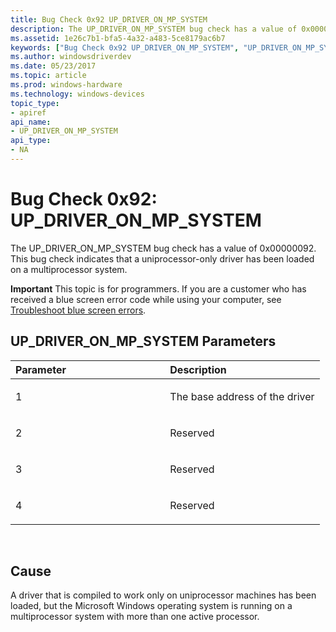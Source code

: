 ```yaml
---
title: Bug Check 0x92 UP_DRIVER_ON_MP_SYSTEM
description: The UP_DRIVER_ON_MP_SYSTEM bug check has a value of 0x00000092. This bug check indicates that a uniprocessor-only driver has been loaded on a multiprocessor system.
ms.assetid: 1e26c7b1-bfa5-4a32-a483-5ce8179ac6b7
keywords: ["Bug Check 0x92 UP_DRIVER_ON_MP_SYSTEM", "UP_DRIVER_ON_MP_SYSTEM"]
ms.author: windowsdriverdev
ms.date: 05/23/2017
ms.topic: article
ms.prod: windows-hardware
ms.technology: windows-devices
topic_type:
- apiref
api_name:
- UP_DRIVER_ON_MP_SYSTEM
api_type:
- NA
---
```


# Bug Check 0x92: UP\_DRIVER\_ON\_MP\_SYSTEM


The UP\_DRIVER\_ON\_MP\_SYSTEM bug check has a value of 0x00000092. This bug check indicates that a uniprocessor-only driver has been loaded on a multiprocessor system.

**Important** This topic is for programmers. If you are a customer who has received a blue screen error code while using your computer, see [Troubleshoot blue screen errors](http://windows.microsoft.com/windows-10/troubleshoot-blue-screen-errors).

## UP\_DRIVER\_ON\_MP\_SYSTEM Parameters


<table>
<colgroup>
<col width="50%" />
<col width="50%" />
</colgroup>
<thead>
<tr class="header">
<th align="left">Parameter</th>
<th align="left">Description</th>
</tr>
</thead>
<tbody>
<tr class="odd">
<td align="left"><p>1</p></td>
<td align="left"><p>The base address of the driver</p></td>
</tr>
<tr class="even">
<td align="left"><p>2</p></td>
<td align="left"><p>Reserved</p></td>
</tr>
<tr class="odd">
<td align="left"><p>3</p></td>
<td align="left"><p>Reserved</p></td>
</tr>
<tr class="even">
<td align="left"><p>4</p></td>
<td align="left"><p>Reserved</p></td>
</tr>
</tbody>
</table>

 

Cause
-----

A driver that is compiled to work only on uniprocessor machines has been loaded, but the Microsoft Windows operating system is running on a multiprocessor system with more than one active processor.

 

 




